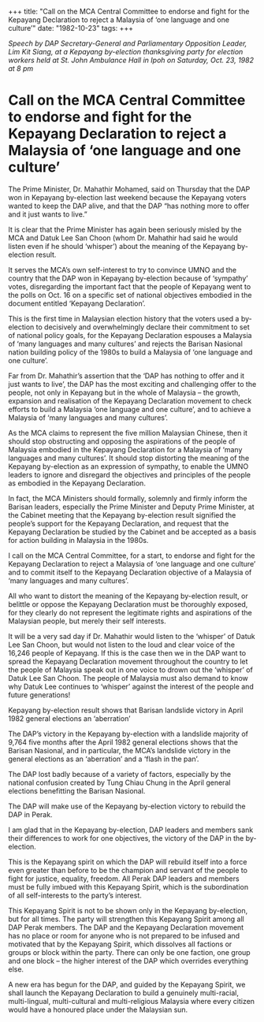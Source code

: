 +++ 
title: "Call on the MCA Central Committee to endorse and fight for the Kepayang Declaration to reject a Malaysia of ‘one language and one culture’"
date: "1982-10-23"
tags:
+++

_Speech by DAP Secretary-General and Parliamentary Opposition Leader, Lim Kit Siang, at a Kepayang by-election thanksgiving party for election workers held at St. John Ambulance Hall in Ipoh on Saturday, Oct. 23, 1982 at 8 pm_

# Call on the MCA Central Committee to endorse and fight for the Kepayang Declaration to reject a Malaysia of ‘one language and one culture’ 

The Prime Minister, Dr. Mahathir Mohamed, said on Thursday that the DAP won in Kepayang by-election last weekend because the Kepayang voters wanted to keep the DAP alive, and that the DAP “has nothing more to offer and it just wants to live.”</u>

It is clear that the Prime Minister has again been seriously misled by the MCA and Datuk Lee San Choon (whom Dr. Mahathir had said he would listen even if he should ‘whisper’) about the meaning of the Kepayang by-election result. 

It serves the MCA’s own self-interest to try to convince UMNO and the country that the DAP won in Kepayang by-election because of ‘sympathy’ votes, disregarding the important fact that the people of Kepayang went to the polls on Oct. 16 on a specific set of national objectives embodied in the document entitled ‘Kepayang Declaration’.

This is the first time in Malaysian election history that the voters used a by-election to decisively and overwhelmingly declare their commitment to set of national policy goals, for the Kepayang Declaration espouses a Malaysia of ‘many languages and many cultures’ and rejects the Barisan Nasional nation building policy of the 1980s to build a Malaysia of ‘one language and one culture’.

Far from Dr. Mahathir’s assertion that the ‘DAP has nothing to offer and it just wants to live’, the DAP has the most exciting and challenging offer to the people, not only in Kepayang but in the whole of Malaysia – the growth, expansion and realisation of the Kepayang Declaration movement to check efforts to build a Malaysia ‘one language and one culture’, and to achieve a Malaysia of ‘many languages and many cultures’.

As the MCA claims to represent the five million Malaysian Chinese, then it should stop obstructing and opposing the aspirations of the people of Malaysia embodied in the Kepayang Declaration for a Malaysia of ‘many languages and many cultures’. It should stop distorting the meaning of the Kepayang by-election as an expression of sympathy, to enable the UMNO leaders to ignore and disregard the objectives and principles of the people as embodied in the Kepayang Declaration. 

In fact, the MCA Ministers should formally, solemnly and firmly inform the Barisan leaders, especially the Prime Minister and Deputy Prime Minister, at the Cabinet meeting that the Kepayang by-election result signified the people’s support for the Kepayang Declaration, and request that the Kepayang Declaration be studied by the Cabinet and be accepted as a basis for action building in Malaysia in the 1980s.

I call on the MCA Central Committee, for a start, to endorse and fight for the Kepayang Declaration to reject a Malaysia of ‘one language and one culture’ and to commit itself to the Kepayang Declaration objective of a Malaysia of ‘many languages and many cultures’.

All who want to distort the meaning of the Kepayang by-election result, or belittle or oppose the Kepayang Declaration must be thoroughly exposed, for they clearly do not represent the legitimate rights and aspirations of the Malaysian people, but merely their self interests. 

It will be a very sad day if Dr. Mahathir would listen to the ‘whisper’ of Datuk Lee San Choon, but would not listen to the loud and clear voice of the 16,246 people of Kepayang. If this is the case then we in the DAP want to spread the Kepayang Declaration movement throughout the country to let the people of Malaysia speak out in one voice to drown out the ‘whisper’ of Datuk Lee San Choon. The people of Malaysia must also demand to know why Datuk Lee continues to ‘whisper’ against the interest of the people and future generations!

Kepayang by-election result shows that Barisan landslide victory in April 1982 general elections an ‘aberration’

The DAP’s victory in the Kepayang by-election with a landslide majority of 9,764 five months after the April 1982 general elections shows that the Barisan Nasional, and in particular, the MCA’s landslide victory in the general elections as an ‘aberration’ and a ‘flash in the pan’.

The DAP lost badly because of a variety of factors, especially by the national confusion created by Tung Chiau Chung in the April general elections benefitting the Barisan Nasional.

The DAP will make use of the Kepayang by-election victory to rebuild the DAP in Perak.

I am glad that in the Kepayang by-election, DAP leaders and members sank their differences to work for one objectives, the victory of the DAP in the by-election.

This is the Kepayang spirit on which the DAP will rebuild itself into a force even greater than before to be the champion and servant of the people to fight for justice, equality, freedom. All Perak DAP leaders and members must be fully imbued with this Kepayang Spirit, which is the subordination of all self-interests to the party’s interest. 

This Kepayang Spirit is not to be shown only in the Kepayang by-election, but for all times. The party will strengthen this Kepayang Spirit among all DAP Perak members. The DAP and the Kepayang Declaration movement has no place or room for anyone who is not prepared to be infused and motivated that by the Kepayang Spirit, which dissolves all factions or groups or block within the party. There can only be one faction, one group and one block – the higher interest of the DAP which overrides everything else.

A new era has begun for the DAP, and guided by the Kepayang Spirit, we shall launch the Kepayang Declaration to build a genuinely multi-racial, multi-lingual, multi-cultural and multi-religious Malaysia where every citizen would have a honoured place under the Malaysian sun. 
 
